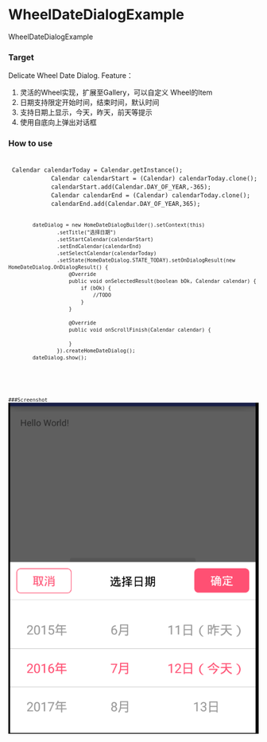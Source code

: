 # WheelDateDialogExample
WheelDateDialogExample
### Target
 Delicate Wheel Date Dialog. 
 Feature：
 1. 灵活的Wheel实现，扩展至Gallery，可以自定义 Wheel的Item
 2. 日期支持限定开始时间，结束时间，默认时间
 3. 支持日期上显示，今天，昨天，前天等提示
 4. 使用自底向上弹出对话框

### How to use
<code>
 Calendar calendarToday = Calendar.getInstance();
            Calendar calendarStart = (Calendar) calendarToday.clone();
            calendarStart.add(Calendar.DAY_OF_YEAR,-365);
            Calendar calendarEnd = (Calendar) calendarToday.clone();
            calendarEnd.add(Calendar.DAY_OF_YEAR,365);
            
            dateDialog = new HomeDateDialogBuilder().setContext(this)
                    .setTitle("选择日期")
                    .setStartCalendar(calendarStart)
                    .setEndCalendar(calendarEnd)
                    .setSelectCalendar(calendarToday)
                    .setState(HomeDateDialog.STATE_TODAY).setOnDialogResult(new HomeDateDialog.OnDialogResult() {
                        @Override
                        public void onSelectedResult(boolean bOk, Calendar calendar) {
                            if (bOk) {
                                //TODO
                            }
                        }

                        @Override
                        public void onScrollFinish(Calendar calendar) {

                        }
                    }).createHomeDateDialog();
            dateDialog.show();
<code>

###Screenshot
![screenshot](https://raw.githubusercontent.com/gybin02/WheelDateDialogExample/master/QQ%E6%88%AA%E5%9B%BE20160712180949.png)

